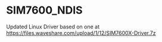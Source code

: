 # SIM7600_NDIS
Updated Linux Driver based on one at https://files.waveshare.com/upload/1/12/SIM7600X-Driver.7z
